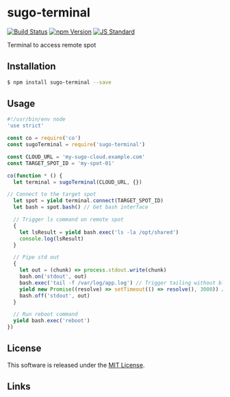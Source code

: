 sugo-terminal
==========

<!---
This file is generated by ape-tmpl. Do not update manually.
--->

<!-- Badge Start -->
<a name="badges"></a>

[![Build Status][bd_travis_shield_url]][bd_travis_url]
[![npm Version][bd_npm_shield_url]][bd_npm_url]
[![JS Standard][bd_standard_shield_url]][bd_standard_url]

[bd_repo_url]: https://github.com/realglobe-Inc/sugo-terminal
[bd_travis_url]: http://travis-ci.org/realglobe-Inc/sugo-terminal
[bd_travis_shield_url]: http://img.shields.io/travis/realglobe-Inc/sugo-terminal.svg?style=flat
[bd_license_url]: https://github.com/realglobe-Inc/sugo-terminal/blob/master/LICENSE
[bd_codeclimate_url]: http://codeclimate.com/github/realglobe-Inc/sugo-terminal
[bd_codeclimate_shield_url]: http://img.shields.io/codeclimate/github/realglobe-Inc/sugo-terminal.svg?style=flat
[bd_codeclimate_coverage_shield_url]: http://img.shields.io/codeclimate/coverage/github/realglobe-Inc/sugo-terminal.svg?style=flat
[bd_gemnasium_url]: https://gemnasium.com/realglobe-Inc/sugo-terminal
[bd_gemnasium_shield_url]: https://gemnasium.com/realglobe-Inc/sugo-terminal.svg
[bd_npm_url]: http://www.npmjs.org/package/sugo-terminal
[bd_npm_shield_url]: http://img.shields.io/npm/v/sugo-terminal.svg?style=flat
[bd_standard_url]: http://standardjs.com/
[bd_standard_shield_url]: https://img.shields.io/badge/code%20style-standard-brightgreen.svg

<!-- Badge End -->


<!-- Description Start -->
<a name="description"></a>

Terminal to access remote spot

<!-- Description End -->


<!-- Overview Start -->
<a name="overview"></a>



<!-- Overview End -->


<!-- Sections Start -->
<a name="sections"></a>

<!-- Section from "doc/guides/01.Installation.md.hbs" Start -->

<a name="section-doc-guides-01-installation-md"></a>
Installation
-----

```bash
$ npm install sugo-terminal --save
```


<!-- Section from "doc/guides/01.Installation.md.hbs" End -->

<!-- Section from "doc/guides/02.Usage.md.hbs" Start -->

<a name="section-doc-guides-02-usage-md"></a>
Usage
---------

```javascript
#!/usr/bin/env node
'use strict'

const co = require('co')
const sugoTerminal = require('sugo-terminal')

const CLOUD_URL = 'my-sugo-cloud.example.com'
const TARGET_SPOT_ID = 'my-spot-01'

co(function * () {
  let terminal = sugoTerminal(CLOUD_URL, {})

// Connect to the target spot
  let spot = yield terminal.connect(TARGET_SPOT_ID)
  let bash = spot.bash() // Get bash interface

  // Trigger ls command on remote spot
  {
    let lsResult = yield bash.exec('ls -la /opt/shared')
    console.log(lsResult)
  }

  // Pipe std out
  {
    let out = (chunk) => process.stdout.write(chunk)
    bash.on('stdout', out)
    bash.exec('tail -f /var/log/app.log') // Trigger tailing without blocking
    yield new Promise((resolve) => setTimeout(() => resolve(), 3000)) // Block for duration
    bash.off('stdout', out)
  }

  // Run reboot command
  yield bash.exec('reboot')
})


```


<!-- Section from "doc/guides/02.Usage.md.hbs" End -->


<!-- Sections Start -->


<!-- LICENSE Start -->
<a name="license"></a>

License
-------
This software is released under the [MIT License](https://github.com/realglobe-Inc/sugo-terminal/blob/master/LICENSE).

<!-- LICENSE End -->


<!-- Links Start -->
<a name="links"></a>

Links
------


<!-- Links End -->
